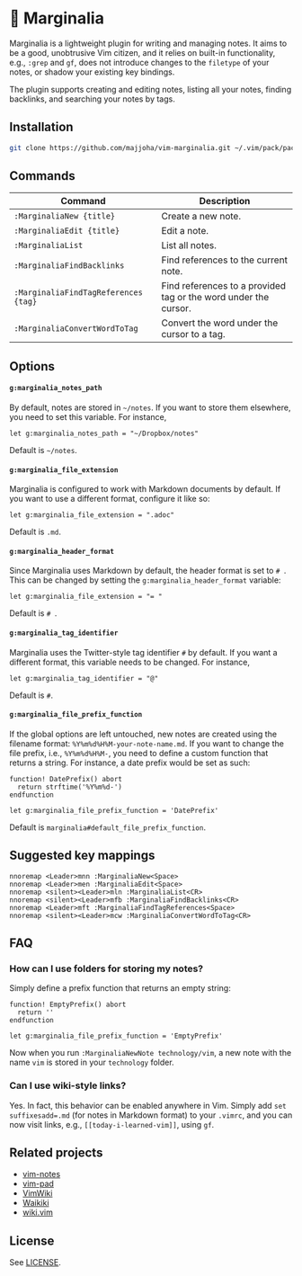 # 📖 Marginalia
Marginalia is a lightweight plugin for writing and managing notes. It aims to be
a good, unobtrusive Vim citizen, and it relies on built-in functionality, e.g.,
`:grep` and `gf`, does not introduce changes to the `filetype` of your notes, or
shadow your existing key bindings.

The plugin supports creating and editing notes, listing all your notes, finding
backlinks, and searching your notes by tags.

## Installation
```sh
git clone https://github.com/majjoha/vim-marginalia.git ~/.vim/pack/packages/start/vim-marginalia
```

## Commands
| Command                              | Description                           |
|--------------------------------------|---------------------------------------|
| `:MarginaliaNew {title}`             | Create a new note.                    |
| `:MarginaliaEdit {title}`            | Edit a note.                          |
| `:MarginaliaList`                    | List all notes.                       |
| `:MarginaliaFindBacklinks`           | Find references to the current note.  |
| `:MarginaliaFindTagReferences {tag}` | Find references to a provided tag or the word under the cursor. |
| `:MarginaliaConvertWordToTag`  | Convert the word under the cursor to a tag. |

## Options
#### `g:marginalia_notes_path`
By default, notes are stored in `~/notes`. If you want to store them elsewhere,
you need to set this variable. For instance,

```vim
let g:marginalia_notes_path = "~/Dropbox/notes"
```

Default is `~/notes`.

#### `g:marginalia_file_extension`
Marginalia is configured to work with Markdown documents by default. If you want
to use a different format, configure it like so:

```vim
let g:marginalia_file_extension = ".adoc"
```

Default is `.md`.

#### `g:marginalia_header_format`
Since Marginalia uses Markdown by default, the header format is set to `# `.
This can be changed by setting the `g:marginalia_header_format` variable:

```vim
let g:marginalia_file_extension = "= "
```

Default is `# `.

#### `g:marginalia_tag_identifier`
Marginalia uses the Twitter-style tag identifier `#` by default. If you want a
different format, this variable needs to be changed. For instance,

```vim
let g:marginalia_tag_identifier = "@"
```

Default is `#`.

#### `g:marginalia_file_prefix_function`
If the global options are left untouched, new notes are created using the
filename format: `%Y%m%d%H%M-your-note-name.md`. If you want to change the file
prefix, i.e., `%Y%m%d%H%M-`, you need to define a custom function that returns a
string. For instance, a date prefix would be set as such:

```vim
function! DatePrefix() abort
  return strftime('%Y%m%d-')
endfunction

let g:marginalia_file_prefix_function = 'DatePrefix'
```

Default is `marginalia#default_file_prefix_function`.

## Suggested key mappings
```vim
nnoremap <Leader>mnn :MarginaliaNew<Space>
nnoremap <Leader>men :MarginaliaEdit<Space>
nnoremap <silent><Leader>mln :MarginaliaList<CR>
nnoremap <silent><Leader>mfb :MarginaliaFindBacklinks<CR>
nnoremap <Leader>mft :MarginaliaFindTagReferences<Space>
nnoremap <silent><Leader>mcw :MarginaliaConvertWordToTag<CR>
```

## FAQ
### How can I use folders for storing my notes?
Simply define a prefix function that returns an empty string:

```vim
function! EmptyPrefix() abort
  return ''
endfunction

let g:marginalia_file_prefix_function = 'EmptyPrefix'
```

Now when you run `:MarginaliaNewNote technology/vim`, a new note with the name
`vim` is stored in your `technology` folder.

### Can I use wiki-style links?
Yes. In fact, this behavior can be enabled anywhere in Vim. Simply add `set
suffixesadd=.md` (for notes in Markdown format) to your `.vimrc`, and you can
now visit links, e.g., `[[today-i-learned-vim]]`, using `gf`.

## Related projects
- [vim-notes](https://github.com/xolox/vim-notes)
- [vim-pad](https://github.com/fmoralesc/vim-pad)
- [VimWiki](https://github.com/vimwiki/vimwiki)
- [Waikiki](https://github.com/fcpg/vim-waikiki)
- [wiki.vim](https://github.com/lervag/wiki.vim)

## License
See [LICENSE](./LICENSE).
